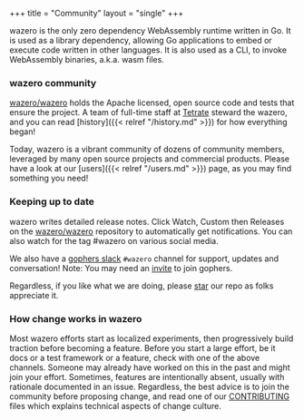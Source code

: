 +++
title = "Community"
layout = "single"
+++

wazero is the only zero dependency WebAssembly runtime written in Go. It is
used as a library dependency, allowing Go applications to embed or execute code
written in other languages. It is also used as a CLI, to invoke WebAssembly
binaries, a.k.a. wasm files.

### wazero community

[wazero/wazero][1] holds the Apache licensed, open source code and tests
that ensure the project. A team of full-time staff at [Tetrate](https://tetrate.io/)
steward the wazero, and you can read [history]({{< relref "/history.md" >}}) for how everything
began!

Today, wazero is a vibrant community of dozens of community members,
leveraged by many open source projects and commercial products. Please have a
look at our [users]({{< relref "/users.md" >}}) page, as you may find something you need!

### Keeping up to date

wazero writes detailed release notes. Click Watch, Custom then Releases on the
[wazero/wazero][1] repository to automatically get notifications. You can
also watch for the tag #wazero on various social media.

We also have a [gophers slack](https://gophers.slack.com/) `#wazero` channel
for support, updates and conversation! Note: You may need an [invite][2] to
join gophers.

Regardless, if you like what we are doing, please [star][3] our repo as folks
appreciate it.

### How change works in wazero

Most wazero efforts start as localized experiments, then progressively build
traction before becoming a feature. Before you start a large effort, be it docs or
a test framework or a feature, check with one of the above channels. Someone may
already have worked on this in the past and might join your effort. Sometimes,
features are intentionally absent, usually with rationale documented in an issue.
Regardless, the best advice is to join the community before proposing change, and
read one of our [CONTRIBUTING](https://github.com/wazero/wazero/blob/main/CONTRIBUTING.md) files
which explains technical aspects of change culture.

[1]: https://github.com/wazero/wazero
[2]: https://invite.slack.golangbridge.org/
[3]: https://github.com/wazero/wazero/stargazers
